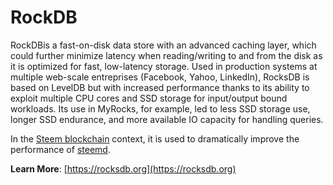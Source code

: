 # RockDB

RockDBis a fast-on-disk data store with an advanced caching layer, which could further minimize latency when reading/writing to and from the disk as it is optimized for fast, low-latency storage. Used in production systems at multiple web-scale entreprises (Facebook, Yahoo, LinkedIn), RocksDB is based on LevelDB but with increased performance thanks to its ability to exploit multiple CPU cores and SSD storage for input/output bound workloads. Its use in MyRocks, for example, led to less SSD storage use, longer SSD endurance, and more available IO capacity for handling queries.

In the [Steem blockchain](/docs/glossary/steem-blockchain.md) context, it is used to dramatically improve the performance of [steemd](/docs/glossary/steemd.md). 

**Learn More**: [https://rocksdb.org](https://rocksdb.org)